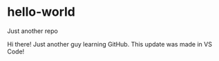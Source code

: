 # hello-world
Just another repo

Hi there!  Just another guy learning GitHub.
This update was made in VS Code!
